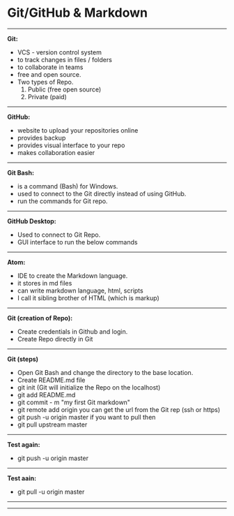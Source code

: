 # Git/GitHub & Markdown
---
**Git:**
   - VCS - version control system
   - to track changes in files / folders
   - to collaborate in teams
   - free and open source.
   - Two types of Repo.<BR>
     1) Public (free open source)<BR>
     2) Private (paid)
---
**GitHub:**
  - website to upload your repositories online
  - provides backup
  - provides visual interface to your repo
  - makes collaboration easier
---
**Git Bash:**

  - is a command (Bash) for Windows.
  - used to connect to the Git directly instead of using GitHub.
  - run the commands for Git repo.
---
**GitHub Desktop:**
  - Used to connect to Git Repo.
  - GUI interface to run the below commands
---
**Atom:**
 - IDE to create the Markdown language.
 - it stores in md files
 - can write markdown language, html, scripts
 - I call it sibling brother of HTML (which is markup)
---
**Git (creation of Repo):**
 - Create credentials in Github and login.
 - Create Repo directly in Git
---
**Git (steps)**
 - Open Git Bash and change the directory to the base location.
 - Create README.md file
 - git init (Git will initialize the Repo on the localhost)
 - git add README.md
 - git commit - m "my first Git markdown"
 - git remote add origin <fqdn> you can get the url from the Git rep (ssh or https)
 - git push -u origin master
 if you want to pull then
 - git pull upstream master
---
**Test again:**
- git push -u origin master

---

**Test aain:**
- git pull -u origin master
---

---
